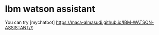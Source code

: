 # Ibm watson assistant
 You can try [mychatbot] https://mada-almasudi.github.io/IBM-WATSON-ASSISTANT//)

